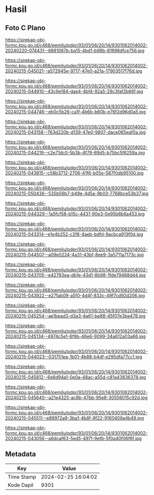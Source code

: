# Hasil

## Foto C Plano

https://sirekap-obj-formc.kpu.go.id/c468/pemilu/pdpr/93/01/06/20/14/9301062014002-20240220-074431--6881067b-ba15-4bd1-b98b-81896dfce756.jpg

https://sirekap-obj-formc.kpu.go.id/c468/pemilu/pdpr/93/01/06/20/14/9301062014002-20240215-045021--a572945e-9717-47e0-a21a-17903517f76d.jpg

https://sirekap-obj-formc.kpu.go.id/c468/pemilu/pdpr/93/01/06/20/14/9301062014002-20240215-044910--43c9e184-dae4-4bf4-92a5-29c3faf2b66f.jpg

https://sirekap-obj-formc.kpu.go.id/c468/pemilu/pdpr/93/01/06/20/14/9301062014002-20240215-044746--eb0c5b26-ca1f-4b6b-b60b-e76f2d96d0a5.jpg

https://sirekap-obj-formc.kpu.go.id/c468/pemilu/pdpr/93/01/06/20/14/9301062014002-20240215-043158--763d220b-d139-47e0-9807-dace065eaf0a.jpg

https://sirekap-obj-formc.kpu.go.id/c468/pemilu/pdpr/93/01/06/20/14/9301062014002-20240215-044219--c2e71dc0-5b3b-4f79-89d5-b75bc5f6259a.jpg

https://sirekap-obj-formc.kpu.go.id/c468/pemilu/pdpr/93/01/06/20/14/9301062014002-20240215-043815--c58b3712-2706-41f6-b05e-587f0db95100.jpg

https://sirekap-obj-formc.kpu.go.id/c468/pemilu/pdpr/93/01/06/20/14/9301062014002-20240215-050436--535b56b7-b49e-4d5a-9b03-7768bce53b37.jpg

https://sirekap-obj-formc.kpu.go.id/c468/pemilu/pdpr/93/01/06/20/14/9301062014002-20240215-044329--1a5fcf58-b15c-4431-90e3-0e95b6b6a453.jpg

https://sirekap-obj-formc.kpu.go.id/c468/pemilu/pdpr/93/01/06/20/14/9301062014002-20240215-043314--e1e4b252-c2f8-4aeb-bdfd-9acbca913f0d.jpg

https://sirekap-obj-formc.kpu.go.id/c468/pemilu/pdpr/93/01/06/20/14/9301062014002-20240215-044507--a09e0224-4a31-43bf-8ee9-3a5711a7173c.jpg

https://sirekap-obj-formc.kpu.go.id/c468/pemilu/pdpr/93/01/06/20/14/9301062014002-20240215-043705--e42793ea-db1e-43d1-8b98-1fde79468d44.jpg

https://sirekap-obj-formc.kpu.go.id/c468/pemilu/pdpr/93/01/06/20/14/9301062014002-20240215-043922--e27fab09-a5f0-4d4f-832c-49f7cd92d206.jpg

https://sirekap-obj-formc.kpu.go.id/c468/pemilu/pdpr/93/01/06/20/14/9301062014002-20240215-045254--ae1bead3-d3a3-4a61-be88-45f07e3be478.jpg

https://sirekap-obj-formc.kpu.go.id/c468/pemilu/pdpr/93/01/06/20/14/9301062014002-20240215-045134--4974c5e1-6f9b-46e6-9099-34a612a03a66.jpg

https://sirekap-obj-formc.kpu.go.id/c468/pemilu/pdpr/93/01/06/20/14/9301062014002-20240215-044023--031751ea-1b01-4b88-b4df-e295dfa77cc1.jpg

https://sirekap-obj-formc.kpu.go.id/c468/pemilu/pdpr/93/01/06/20/14/9301062014002-20240215-045812--6e8d94a1-0e0a-48ac-a55d-c81a43836378.jpg

https://sirekap-obj-formc.kpu.go.id/c468/pemilu/pdpr/93/01/06/20/14/9301062014002-20240215-045640--a21e4325-ac8b-47bb-95e8-30556015c92d.jpg

https://sirekap-obj-formc.kpu.go.id/c468/pemilu/pdpr/93/01/06/20/14/9301062014002-20240215-045511--e89972a9-3ba1-4b8f-9f22-9160408a4b49.jpg

https://sirekap-obj-formc.kpu.go.id/c468/pemilu/pdpr/93/01/06/20/14/9301062014002-20240215-043056--a6dcaf63-5ed5-497f-9efb-5f0a40f06f6f.jpg


## Metadata

| Key        | Value               |
| ---------- | ------------------- |
| Time Stamp | 2024-02-25 16:04:02 |
| Kode Dapil | 9301                |



